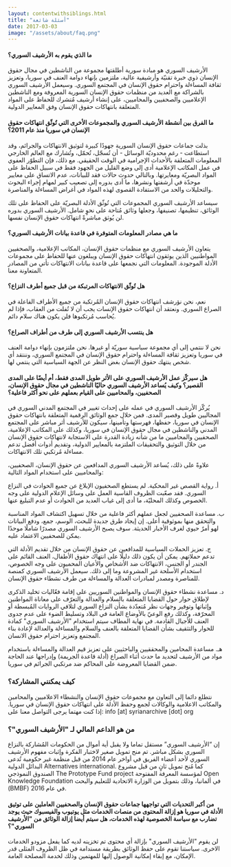 ```yaml
---
layout: contentwithsiblings.html
title: "أسئلة شائعة"
date: 2017-03-03
image: "/assets/about/faq.png"
---
```


#### ما الذي يقوم به الأرشيف السوري؟
الأرشيف السوري هو مبادة سورية أطلقتها مجموعة من الناشطين في مجال حقوق الإنسان ذوي خبرة تقنيّة وأرشيفية عالية، ملتزمين بإنهاء دوامة العنف في سوريا، وتعزيز ثقافة المساءلة واحترام حقوق الإنسان في المجتمع السوري. وسيعمل الأرشيف السوري بالشراكة مع العديد من منظمات حقوق الإنسان السورية المعروفة ومع الناشطين الإعلاميين والصحفيين والمحاميين، على إنشاء أرشيف مُتشرك للحفاظ على المواد المتعلقة بانتهاكات حقوق الإنسان وفق المعايير الدولية.

#### ما الفرق بين أنشطة الأرشيف السوري والمجموعات الأخرى التي تُوثّق انتهاكات حقوق الإنسان في سوريا منذ عام 2011؟
بذلت جماعات حقوق الإنسان السورية جهودًا كبيرة لتوثيق الانتهاكات والجرائم، وقد استطاعت - رغم محدوديّة الوسائل - أن تُسجّل، تُحمّل، وتُشارك مع العالم الخارجي المعلومات المتعلقة بالأحداث الإجرامية في الوقت الحقيقي. مع ذلك، فإن التطوّر العفوي في عمل المكاتب الإعلامية أدى إلى وضع القليل من الجهود فقط في سبيل الحفاظ على المواد البصريّة ومعايرتها. وبالتالي حدوث حالات فقد للبيانات، عدم الاتساق على معايير موحدّة في أرشفتها ونشرها، ما أدى بدوره إلى تصعيب كبير لمهام إجراء البحوث والتحليلات والحد من الاستفادة القصوى لهذه المواد في أغراض المساءلة والمناصرة.

سيساعد الأرشيف السوري المجموعات التي تُوثّق الأدلة البصريّة على الحفاظ على تلك الوثائق، تنظيمها، تصنيفها، وجعلها وثائق مُتاحة على نحوٍ شامل. الأرشيف السوري بدوره لن يُوثق مباشرةً انتهاكات حقوق الإنسان نفسها.

#### ما هي مصادر المعلومات المتوفرة في قاعدة بيانات الأرشيف السوري؟
يتعاون الأرشيف السوري مع منظمات حقوق الإنسان، المكاتب الإعلامية، والصحفيين المواطنيين الذين يوثقون انتهاكات حقوق الإنسان ويبلغون عنها للحفاظ على مجموعات الأدلة الموجودة. المعلومات التي نجمعها على قاعدة بيانات الانتهاكات تأتي من المصادر المتعاونة معنا.

#### هل تُوثّق الانتهاكات المرتبكة من قبل جميع أطرف النزاع؟
نعم، نحن نؤرشف انتهاكات حقوق الإنسان المُرتكبة من جميع الأطراف الفاعلة في الصراع السوري. ونعتقد أن انتهاكات حقوق الإنسات يجب أن لا تُفلت من العقاب، فإذا لم يُحاسب مُرتكبوها فلن يكون هناك سلام دائم.

#### هل ينتسب الأرشيف السوري إلى طرف من أطراف الصراع؟
نحن لا ننتمي إلى أي مجموعة سياسية سوريّة أو غيرها. نحن ملتزمون بإنهاء دوامة العنف في سوريا وتعزيز ثقافة المساءلة واحترام حقوق الإنسان في المجتمع السوري، وننتقد أي شخص ينتهك حقوق الإنسان بغض النظر عن الجهة السياسية التي ينتمي لها.

#### هل سيركّز عمل الأرشيف السوري على الأثر طويل المدى فقط، أم أيضًا على المدى القصير؟ وكيف يُساعد الأرشيف السوري حاليًا الناشطين في مجال حقوق الإنسان، الصحفيين، والمحاميين على القيام بعملهم على نحو أكثر فاعلية؟
يُركّز الأرشيف  السوري في عمله على إحداث تغيير في المجتمع المدني السوري في المجاليين طويل وقصير المدى. فمن خلال جمع الوثائق الرقمية المتعلقة بانتهاكات حقوق الإنسان في سوريا، حفظها، فهرستها وتأمينها، سيكون للأرشيف أثر مباشر على المجتمع المدني والناشطين في مجال حقوق الإنسان في سوريا، وكذلك على المكاتب الإعلامية، الصحفيين والمحاميين ما من شأنه زيادة القدرة على الاستجابة لانتهاكات حقوق الإنسان من خلال التوثيق والتحقيقات الملتزمة بالمعايير الدولية، وتقديم أدوات أفضل تدعم مساءلة مُرتكبي تلك الانتهاكات.

علاوةً على ذلك، يُساعد الأرشيف السوري المدافعين عن حقوق الإنسان، الصحفيين، والمحاميين على استخدام المواد التالية:

أ. رواية القصص غير المحكية. لم يستطع الصحفيون الإبلاغ عن جميع الحوادث في النزاع السوري. فقد صعّبت الظروف القاسية العمل على وسائل الإعلام الدولية على وجه الخصوص وكذلك المحليّة، ما أدى إلى غياب العديد من الحوادث أو عدم التبليغ عنها.

ب. مساعدة الصحفيين لجعل عملهم أكثر فاعلية من خلال تسهيل اكتشاف المواد المناسبة والتحقق منها بموثوقية أعلى. إن إيجاد طرق جديدة للبحث، الوسم، جمع، ودفع البيانات لهو أمرٌ حيوي لغرف الأخبار الحديثة. سوف يصبح الأرشيف السوري مصدرًا شاملًا موحدًا يمكن للصحفيين الاعتماد عليه.

ج. تعزيز الحملات السياسية للمدافعين عن حقوق الإنسان من خلال تقديم الأدلة التي تدعم حملاتهم. يمكن أن يكون ذلك دليلًا على انتهاك حقوق الأطفال، العنف القائم على الجندر أو الجنس، الانتهاكات ضد الأشخاص والأعيان المحميون على وجه الخصوص، استخدام الأسلحة غير المشروعة وما إلى ذلك. سيعمل الأرشيف السوري كمنصة للمناصرة ومصدر لمبادرات العدالة والمساءلة من طرف نشطاء حقوق الإنسان.

د. مساعدة نشطاء حقوق الإنسان والمواطنين السوريين على إقامة فعّاليات تخليد الذكرى لإطلاق حوار حول القضايا المتعلقة بالسلام والعدالة والتعرّف على معاناة المواطنين وإثباتها وتوفير وجهات نظر مُتعدّدة بشأن النزاع السوري لتلافي الروايات المُبسطة أو المحرّفة، وكذلك رفع الوعيّ بالأوضاع العامة في البلاد وتسليط الضوء على عدم جدوى العنف للأجيال القادمة. في نهاية المطاف سيتم استخدام "الأرشيف السوري" كمادة للحوار والتثقيف بشأن القضايا المتعلقة بالعنف والسلام والمساءلة والعدالة لإعادة بناء المجتمع وتعزيز احترام حقوق الانسان.

هـ. مساعدة المحامين والمحققيين والباحثيين على تعزيز قيم العدالة والمساءلة باستخدام مواد من الأرشيف لتحديد ما حدث أثناء الصراع (أدلة قاعدة الجريمة) وإدراجها عند الحاجة ضمن القضايا المعروضة على المحاكم ضد مرتكبي الجرائم في سوريا. 

### كيف يمكنني المشاركة؟

نتطلع دائما إلى التعاون مع مجموعات حقوق الإنسان والنشطاء الاعلاميين والمحامين والمكاتب الاعلامية والوكالات لجمع وحفظ الأدلة على انتهاكات حقوق الإنسان في سوريا. إذا كنت مهتما يرجى التواصل معنا على: info [at] syrianarchive [dot] org

### من هو الداعم المالي لـ "الأرشيف السوري"؟

إن “الأرشيف السوري” مستقل تماما ولا يقبل أية أموال من الحكومات المُشاركة بالنزاع السوري بشكل مباشر.
تم منح تمويل صغير لاختبار الفكرة وإثبات مفهوم الأرشيف السوري لأحد أعضاء الفريق في أواخر عام 2014 من قبل منظمة غير حكومية تُدعى البدائل الدولية Alternatives international. كما مُنح تمويل ثانٍ من قبل مشروع الصندوق النموذجي The Prototype Fund project لمؤسسة المعرفة المفتوحة Open Knowledge Foundation في ألمانيا، وذلك بتمويل من الوزارة الاتحادية للتعليم والبحث (BMBF) في عام 2016.

#### من أكبر التحديات التي تواجهها جماعات حقوق الإنسان والصحفيين العاملين على توثيق الأدلة في سوريا هو إزالة المحتوى من منصات الخدمات مثل يوتيوب والفيسبوك حيث يوجد تضارب مع سياسة الخصوصية لهذه الخدمات، هل سيتم أيضا إزالة الوثائق من "الأرشيف السوري"؟

لن يقوم "الأرشيف السوري" بإزالة أي محتوى تم تخزينه لديه كما يفعل مزودو الخدمات الاخرى. سياستنا تقوم على حفظ الوثائق بطريقة مستدامة في ظل الظروف المثلى قدر الإمكان، مع إبقاء إمكانية الوصول إليها للمهتمين وذلك لخدمة المصلحة العامة.


